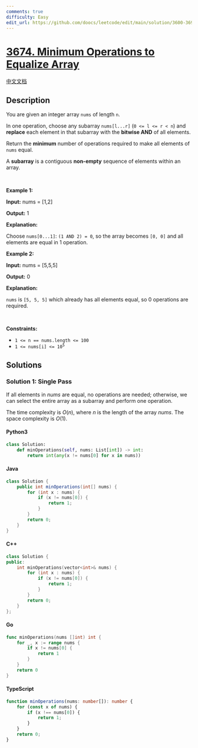 ```yaml
---
comments: true
difficulty: Easy
edit_url: https://github.com/doocs/leetcode/edit/main/solution/3600-3699/3674.Minimum%20Operations%20to%20Equalize%20Array/README_EN.md
---
```


<!-- problem:start -->

# [3674. Minimum Operations to Equalize Array](https://leetcode.com/problems/minimum-operations-to-equalize-array)

[中文文档](/solution/3600-3699/3674.Minimum%20Operations%20to%20Equalize%20Array/README.md)

## Description

<!-- description:start -->

<p>You are given an integer array <code>nums</code> of length <code>n</code>.</p>

<p>In one operation, choose any subarray <code>nums[l...r]</code> (<code>0 &lt;= l &lt;= r &lt; n</code>) and <strong>replace</strong> each element in that subarray with the <strong>bitwise AND</strong> of all elements.</p>

<p>Return the <strong>minimum</strong> number of operations required to make all elements of <code>nums</code> equal.</p>
A <strong>subarray</strong> is a contiguous <b>non-empty</b> sequence of elements within an array.
<p>&nbsp;</p>
<p><strong class="example">Example 1:</strong></p>

<div class="example-block">
<p><strong>Input:</strong> <span class="example-io">nums = [1,2]</span></p>

<p><strong>Output:</strong> <span class="example-io">1</span></p>

<p><strong>Explanation:</strong></p>

<p>Choose <code>nums[0...1]</code>: <code>(1 AND 2) = 0</code>, so the array becomes <code>[0, 0]</code> and all elements are equal in 1 operation.</p>
</div>

<p><strong class="example">Example 2:</strong></p>

<div class="example-block">
<p><strong>Input:</strong> <span class="example-io">nums = [5,5,5]</span></p>

<p><strong>Output:</strong> <span class="example-io">0</span></p>

<p><strong>Explanation:</strong></p>

<p><code>nums</code> is <code>[5, 5, 5]</code> which already has all elements equal, so 0 operations are required.</p>
</div>

<p>&nbsp;</p>
<p><strong>Constraints:</strong></p>

<ul>
	<li><code>1 &lt;= n == nums.length &lt;= 100</code></li>
	<li><code>1 &lt;= nums[i] &lt;= 10<sup>5</sup></code></li>
</ul>

<!-- description:end -->

## Solutions

<!-- solution:start -->

### Solution 1: Single Pass

If all elements in $\textit{nums}$ are equal, no operations are needed; otherwise, we can select the entire array as a subarray and perform one operation.

The time complexity is $O(n)$, where $n$ is the length of the array $\textit{nums}$. The space complexity is $O(1)$.

<!-- tabs:start -->

#### Python3

```python
class Solution:
    def minOperations(self, nums: List[int]) -> int:
        return int(any(x != nums[0] for x in nums))
```

#### Java

```java
class Solution {
    public int minOperations(int[] nums) {
        for (int x : nums) {
            if (x != nums[0]) {
                return 1;
            }
        }
        return 0;
    }
}
```

#### C++

```cpp
class Solution {
public:
    int minOperations(vector<int>& nums) {
        for (int x : nums) {
            if (x != nums[0]) {
                return 1;
            }
        }
        return 0;
    }
};
```

#### Go

```go
func minOperations(nums []int) int {
	for _, x := range nums {
		if x != nums[0] {
			return 1
		}
	}
	return 0
}
```

#### TypeScript

```ts
function minOperations(nums: number[]): number {
    for (const x of nums) {
        if (x !== nums[0]) {
            return 1;
        }
    }
    return 0;
}
```

<!-- tabs:end -->

<!-- solution:end -->

<!-- problem:end -->
